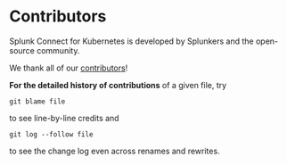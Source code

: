 # Contributors

Splunk Connect for Kubernetes is developed by Splunkers and the open-source community.

We thank all of our [contributors](https://github.com/splunk/splunk-connect-for-kubernetes/graphs/contributors)!

**For the detailed history of contributions** of a given file, try

    git blame file

to see line-by-line credits and

    git log --follow file

to see the change log even across renames and rewrites.
